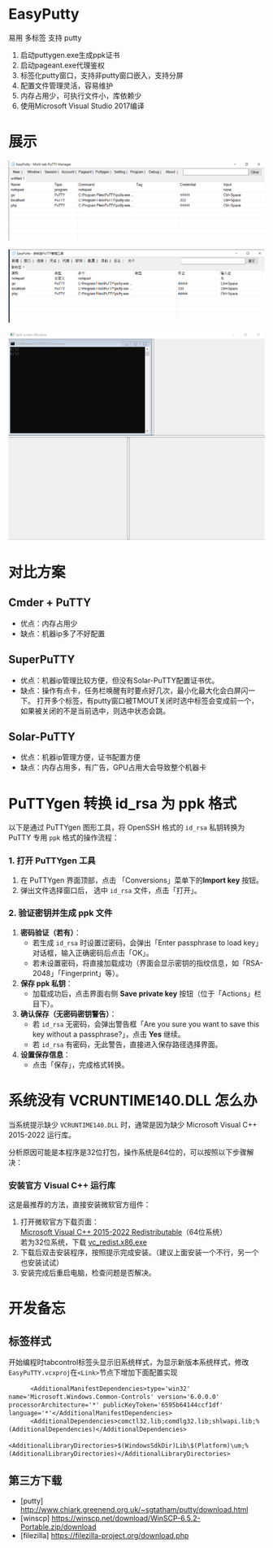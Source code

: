 # EasyPutty
易用 多标签 支持 putty

1. 启动puttygen.exe生成ppk证书
2. 启动pageant.exe代理鉴权
3. 标签化putty窗口，支持非putty窗口嵌入，支持分屏
4. 配置文件管理灵活，容易维护
5. 内存占用少，可执行文件小，库依赖少
6. 使用Microsoft Visual Studio 2017编译

# 展示

![英文](images/en.png)

![中文](images/zh_cn.png)

![分屏](images/split.png)

# 对比方案

## Cmder + PuTTY
- 优点：内存占用少
- 缺点：机器ip多了不好配置

## SuperPuTTY
- 优点：机器ip管理比较方便，但没有Solar-PuTTY配置证书优。
- 缺点：操作有点卡，任务栏唤醒有时要点好几次，最小化最大化会白屏闪一下。
        打开多个标签，有putty窗口被TMOUT关闭时选中标签会变成前一个，如果被关闭的不是当前选中，则选中状态会跳。

## Solar-PuTTY
- 优点：机器ip管理方便，证书配置方便
- 缺点：内存占用多，有广告，GPU占用大会导致整个机器卡


# PuTTYgen 转换 id_rsa 为 ppk 格式
以下是通过 PuTTYgen 图形工具，将 OpenSSH 格式的 `id_rsa` 私钥转换为 PuTTY 专用 `ppk` 格式的操作流程：

### 1. 打开 PuTTYgen 工具
1. 在 PuTTYgen 界面顶部，点击 「Conversions」菜单下的**Import key** 按钮。
2. 弹出文件选择窗口后， 选中 `id_rsa` 文件，点击「打开」。

### 2. 验证密钥并生成 ppk 文件
1. **密码验证（若有）**：  
   - 若生成 `id_rsa` 时设置过密码，会弹出「Enter passphrase to load key」对话框，输入正确密码后点击「OK」。  
   - 若未设置密码，将直接加载成功（界面会显示密钥的指纹信息，如「RSA-2048」「Fingerprint」等）。
2. **保存 ppk 私钥**：  
   - 加载成功后，点击界面右侧 **Save private key** 按钮（位于「Actions」栏目下）。
3. **确认保存（无密码密钥警告）**：  
   - 若 `id_rsa` 无密码，会弹出警告框「Are you sure you want to save this key without a passphrase?」，点击 **Yes** 继续。  
   - 若 `id_rsa` 有密码，无此警告，直接进入保存路径选择界面。
4. **设置保存信息**：  
   - 点击「保存」，完成格式转换。

# 系统没有 VCRUNTIME140.DLL 怎么办

当系统提示缺少 `VCRUNTIME140.DLL` 时，通常是因为缺少 Microsoft Visual C++ 2015-2022 运行库。

分析原因可能是本程序是32位打包，操作系统是64位的，可以按照以下步骤解决：

### **安装官方 Visual C++ 运行库**
这是最推荐的方法，直接安装微软官方组件：
1. 打开微软官方下载页面：  
   [Microsoft Visual C++ 2015-2022  Redistributable](https://aka.ms/vs/17/release/vc_redist.x64.exe)（64位系统）  
   若为32位系统，下载 [vc_redist.x86.exe](https://aka.ms/vs/17/release/vc_redist.x86.exe)
2. 下载后双击安装程序，按照提示完成安装。（建议上面安装一个不行，另一个也安装试试）
3. 安装完成后重启电脑，检查问题是否解决。

# 开发备忘

## 标签样式
开始编程时tabcontrol标签头显示旧系统样式，为显示新版本系统样式，修改`EasyPuTTY.vcxproj`在`<Link>`节点下增加下面配置实现
```
      <AdditionalManifestDependencies>type='win32' name='Microsoft.Windows.Common-Controls' version='6.0.0.0' processorArchitecture='*' publicKeyToken='6595b64144ccf1df' language='*'</AdditionalManifestDependencies>
      <AdditionalDependencies>comctl32.lib;comdlg32.lib;shlwapi.lib;%(AdditionalDependencies)</AdditionalDependencies>
      <AdditionalLibraryDirectories>$(WindowsSdkDir)Lib\$(Platform)\um;%(AdditionalLibraryDirectories)</AdditionalLibraryDirectories>
```

## 第三方下载
- [putty] http://www.chiark.greenend.org.uk/~sgtatham/putty/download.html
- [winscp] https://winscp.net/download/WinSCP-6.5.2-Portable.zip/download
- [filezilla] https://filezilla-project.org/download.php
